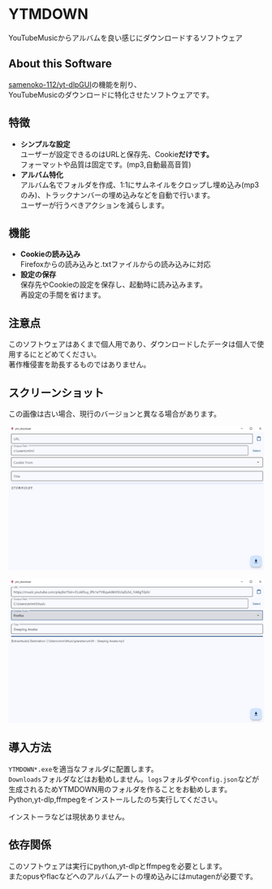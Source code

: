 # YTMDOWN
YouTubeMusicからアルバムを良い感じにダウンロードするソフトウェア
## About this Software
[samenoko-112/yt-dlpGUI](https://github.com/samenoko-112/yt-dlpGUI)の機能を削り、  
YouTubeMusicのダウンロードに特化させたソフトウェアです。

## 特徴
- **シンプルな設定**  
    ユーザーが設定できるのはURLと保存先、Cookie**だけです。**  
    フォーマットや品質は固定です。(mp3,自動最高音質)
- **アルバム特化**  
    アルバム名でフォルダを作成、1:1にサムネイルをクロップし埋め込み(mp3のみ)、トラックナンバーの埋め込みなどを自動で行います。  
    ユーザーが行うべきアクションを減らします。

## 機能
- **Cookieの読み込み**  
    Firefoxからの読み込みと.txtファイルからの読み込みに対応
- **設定の保存**  
    保存先やCookieの設定を保存し、起動時に読み込みます。  
    再設定の手間を省けます。

## 注意点
このソフトウェアはあくまで個人用であり、ダウンロードしたデータは個人で使用するにとどめてください。  
著作権侵害を助長するものではありません。

## スクリーンショット
この画像は古い場合、現行のバージョンと異なる場合があります。

![](image/README-2025-2-12.webp)

![](image/README-2025-2-12_1.webp)

## 導入方法
`YTMDOWN*.exe`を適当なフォルダに配置します。  
`Downloads`フォルダなどはお勧めしません。`logs`フォルダや`config.json`などが生成されるためYTMDOWN用のフォルダを作ることをお勧めします。  
Python,yt-dlp,ffmpegをインストールしたのち実行してください。

インストーラなどは現状ありません。

## 依存関係
このソフトウェアは実行にpython,yt-dlpとffmpegを必要とします。  
またopusやflacなどへのアルバムアートの埋め込みにはmutagenが必要です。